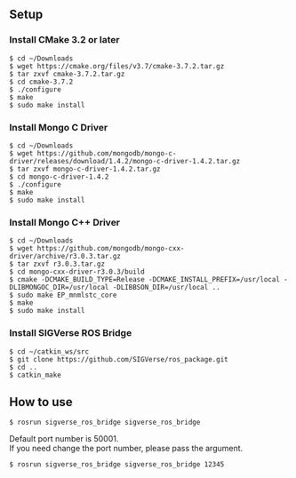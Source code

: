 ## Setup

### Install CMake 3.2 or later

```bash:
$ cd ~/Downloads
$ wget https://cmake.org/files/v3.7/cmake-3.7.2.tar.gz
$ tar zxvf cmake-3.7.2.tar.gz
$ cd cmake-3.7.2
$ ./configure
$ make
$ sudo make install
```

### Install Mongo C Driver

```bash:
$ cd ~/Downloads
$ wget https://github.com/mongodb/mongo-c-driver/releases/download/1.4.2/mongo-c-driver-1.4.2.tar.gz
$ tar zxvf mongo-c-driver-1.4.2.tar.gz
$ cd mongo-c-driver-1.4.2
$ ./configure
$ make
$ sudo make install
```

### Install Mongo C++ Driver

```bash:
$ cd ~/Downloads
$ wget https://github.com/mongodb/mongo-cxx-driver/archive/r3.0.3.tar.gz
$ tar zxvf r3.0.3.tar.gz
$ cd mongo-cxx-driver-r3.0.3/build
$ cmake -DCMAKE_BUILD_TYPE=Release -DCMAKE_INSTALL_PREFIX=/usr/local -DLIBMONGOC_DIR=/usr/local -DLIBBSON_DIR=/usr/local ..
$ sudo make EP_mnmlstc_core
$ make
$ sudo make install
```

### Install SIGVerse ROS Bridge

```bash:
$ cd ~/catkin_ws/src
$ git clone https://github.com/SIGVerse/ros_package.git
$ cd ..
$ catkin_make
```


## How to use

```bash:
$ rosrun sigverse_ros_bridge sigverse_ros_bridge
```

Default port number is 50001.  
If you need change the port number, please pass the argument.

```bash
$ rosrun sigverse_ros_bridge sigverse_ros_bridge 12345
```


